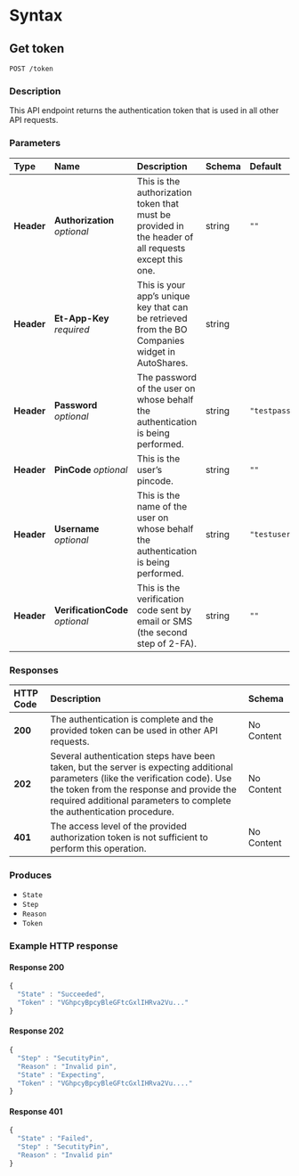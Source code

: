 # Syntax

## Get token

```text
POST /token
```

### Description

This API endpoint returns the authentication token that is used in all other API requests.

### Parameters

| Type | Name | Description | Schema | Default |
| :--- | :--- | :--- | :--- | :--- |
| **Header** | **Authorization**   _optional_ | This is the authorization token that must be provided in the header of all requests except this one. | string | `""` |
| **Header** | **Et-App-Key**   _required_ | This is your app’s unique key that can be retrieved from the BO Companies widget in AutoShares. | string |  |
| **Header** | **Password**   _optional_ | The password of the user on whose behalf the authentication is being performed. | string | `"testpassword"` |
| **Header** | **PinCode**   _optional_ | This is the user’s pincode. | string | `""` |
| **Header** | **Username**   _optional_ | This is the name of the user on whose behalf the authentication is being performed. | string | `"testusername"` |
| **Header** | **VerificationCode**   _optional_ | This is the verification code sent by email or SMS \(the second step of 2-FA\). | string | `""` |

### Responses

| HTTP Code | Description | Schema |
| :--- | :--- | :--- |
| **200** | The authentication is complete and the provided token can be used in other API requests. | No Content |
| **202** | Several authentication steps have been taken, but the server is expecting additional parameters \(like the verification code\). Use the token from the response and provide the required additional parameters to complete the authentication procedure. | No Content |
| **401** | The access level of the provided authorization token is not sufficient to perform this operation. | No Content |

### Produces

* `State`
* `Step`
* `Reason`
* `Token`

### Example HTTP response

#### Response 200

```javascript
{
  "State" : "Succeeded",
  "Token" : "VGhpcyBpcyBleGFtcGxlIHRva2Vu..."
}
```

#### Response 202

```javascript
{
  "Step" : "SecutityPin",
  "Reason" : "Invalid pin",
  "State" : "Expecting",
  "Token" : "VGhpcyBpcyBleGFtcGxlIHRva2Vu...."
}
```

#### Response 401

```javascript
{
  "State" : "Failed",
  "Step" : "SecutityPin",
  "Reason" : "Invalid pin"
}
```

